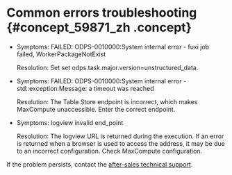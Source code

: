 # Common errors troubleshooting {#concept_59871_zh .concept}

-   Symptoms: FAILED: ODPS-0010000:System internal error - fuxi job failed, WorkerPackageNotExist

    Resolution: Set set odps.task.major.version=unstructured\_data.

-   Symptoms: FAILED: ODPS-0010000:System internal error - std::exception:Message: a timeout was reached

    Resolution: The Table Store endpoint is incorrect, which makes MaxCompute unaccessible. Enter the correct endpoint.

-   Symptoms: logview invalid end\_point

    Resolution: The logview URL is returned during the execution. If an error is returned when a browser is used to access the address, it may be due to an incorrect configuration. Check MaxCompute configuration.


If the problem persists, contact the [after-sales technical support](https://selfservice.console.aliyun.com/ticket/createIndex).

